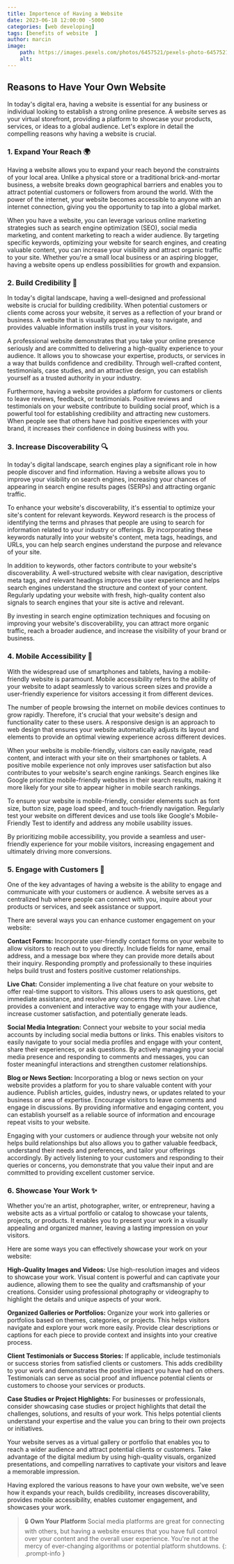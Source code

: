 ```yaml
---
title: Importence of Having a Website 
date: 2023-06-18 12:00:00 -5000
categories: [web developing]
tags: [benefits of website  ]
author: marcin
image:
    path: https://images.pexels.com/photos/6457521/pexels-photo-6457521.jpeg
    alt: 
---
```


## Reasons to Have Your Own Website

In today's digital era, having a website is essential for any business or individual looking to establish a strong online presence. A website serves as your virtual storefront, providing a platform to showcase your products, services, or ideas to a global audience. Let's explore in detail the compelling reasons why having a website is crucial.

### 1. Expand Your Reach 🌍

Having a website allows you to expand your reach beyond the constraints of your local area. Unlike a physical store or a traditional brick-and-mortar business, a website breaks down geographical barriers and enables you to attract potential customers or followers from around the world. With the power of the internet, your website becomes accessible to anyone with an internet connection, giving you the opportunity to tap into a global market.

When you have a website, you can leverage various online marketing strategies such as search engine optimization (SEO), social media marketing, and content marketing to reach a wider audience. By targeting specific keywords, optimizing your website for search engines, and creating valuable content, you can increase your visibility and attract organic traffic to your site. Whether you're a small local business or an aspiring blogger, having a website opens up endless possibilities for growth and expansion.

### 2. Build Credibility 💪

In today's digital landscape, having a well-designed and professional website is crucial for building credibility. When potential customers or clients come across your website, it serves as a reflection of your brand or business. A website that is visually appealing, easy to navigate, and provides valuable information instills trust in your visitors.

A professional website demonstrates that you take your online presence seriously and are committed to delivering a high-quality experience to your audience. It allows you to showcase your expertise, products, or services in a way that builds confidence and credibility. Through well-crafted content, testimonials, case studies, and an attractive design, you can establish yourself as a trusted authority in your industry.

Furthermore, having a website provides a platform for customers or clients to leave reviews, feedback, or testimonials. Positive reviews and testimonials on your website contribute to building social proof, which is a powerful tool for establishing credibility and attracting new customers. When people see that others have had positive experiences with your brand, it increases their confidence in doing business with you.

### 3. Increase Discoverability 🔍

In today's digital landscape, search engines play a significant role in how people discover and find information. Having a website allows you to improve your visibility on search engines, increasing your chances of appearing in search engine results pages (SERPs) and attracting organic traffic.

To enhance your website's discoverability, it's essential to optimize your site's content for relevant keywords. Keyword research is the process of identifying the terms and phrases that people are using to search for information related to your industry or offerings. By incorporating these keywords naturally into your website's content, meta tags, headings, and URLs, you can help search engines understand the purpose and relevance of your site.

In addition to keywords, other factors contribute to your website's discoverability. A well-structured website with clear navigation, descriptive meta tags, and relevant headings improves the user experience and helps search engines understand the structure and context of your content. Regularly updating your website with fresh, high-quality content also signals to search engines that your site is active and relevant.

By investing in search engine optimization techniques and focusing on improving your website's discoverability, you can attract more organic traffic, reach a broader audience, and increase the visibility of your brand or business.

### 4. Mobile Accessibility 📱

With the widespread use of smartphones and tablets, having a mobile-friendly website is paramount. Mobile accessibility refers to the ability of your website to adapt seamlessly to various screen sizes and provide a user-friendly experience for visitors accessing it from different devices.

The number of people browsing the internet on mobile devices continues to grow rapidly. Therefore, it's crucial that your website's design and functionality cater to these users. A responsive design is an approach to web design that ensures your website automatically adjusts its layout and elements to provide an optimal viewing experience across different devices.

When your website is mobile-friendly, visitors can easily navigate, read content, and interact with your site on their smartphones or tablets. A positive mobile experience not only improves user satisfaction but also contributes to your website's search engine rankings. Search engines like Google prioritize mobile-friendly websites in their search results, making it more likely for your site to appear higher in mobile search rankings.

To ensure your website is mobile-friendly, consider elements such as font size, button size, page load speed, and touch-friendly navigation. Regularly test your website on different devices and use tools like Google's Mobile-Friendly Test to identify and address any mobile usability issues.

By prioritizing mobile accessibility, you provide a seamless and user-friendly experience for your mobile visitors, increasing engagement and ultimately driving more conversions.

### 5. Engage with Customers 💬

One of the key advantages of having a website is the ability to engage and communicate with your customers or audience. A website serves as a centralized hub where people can connect with you, inquire about your products or services, and seek assistance or support.

There are several ways you can enhance customer engagement on your website:

**Contact Forms:** Incorporate user-friendly contact forms on your website to allow visitors to reach out to you directly. Include fields for name, email address, and a message box where they can provide more details about their inquiry. Responding promptly and professionally to these inquiries helps build trust and fosters positive customer relationships.

**Live Chat:** Consider implementing a live chat feature on your website to offer real-time support to visitors. This allows users to ask questions, get immediate assistance, and resolve any concerns they may have. Live chat provides a convenient and interactive way to engage with your audience, increase customer satisfaction, and potentially generate leads.

**Social Media Integration:** Connect your website to your social media accounts by including social media buttons or links. This enables visitors to easily navigate to your social media profiles and engage with your content, share their experiences, or ask questions. By actively managing your social media presence and responding to comments and messages, you can foster meaningful interactions and strengthen customer relationships.

**Blog or News Section:** Incorporating a blog or news section on your website provides a platform for you to share valuable content with your audience. Publish articles, guides, industry news, or updates related to your business or area of expertise. Encourage visitors to leave comments and engage in discussions. By providing informative and engaging content, you can establish yourself as a reliable source of information and encourage repeat visits to your website.

Engaging with your customers or audience through your website not only helps build relationships but also allows you to gather valuable feedback, understand their needs and preferences, and tailor your offerings accordingly. By actively listening to your customers and responding to their queries or concerns, you demonstrate that you value their input and are committed to providing excellent customer service.

### 6. Showcase Your Work ✨

Whether you're an artist, photographer, writer, or entrepreneur, having a website acts as a virtual portfolio or catalog to showcase your talents, projects, or products. It enables you to present your work in a visually appealing and organized manner, leaving a lasting impression on your visitors.

Here are some ways you can effectively showcase your work on your website:

**High-Quality Images and Videos:** Use high-resolution images and videos to showcase your work. Visual content is powerful and can captivate your audience, allowing them to see the quality and craftsmanship of your creations. Consider using professional photography or videography to highlight the details and unique aspects of your work.

**Organized Galleries or Portfolios:** Organize your work into galleries or portfolios based on themes, categories, or projects. This helps visitors navigate and explore your work more easily. Provide clear descriptions or captions for each piece to provide context and insights into your creative process.

**Client Testimonials or Success Stories:** If applicable, include testimonials or success stories from satisfied clients or customers. This adds credibility to your work and demonstrates the positive impact you have had on others. Testimonials can serve as social proof and influence potential clients or customers to choose your services or products.

**Case Studies or Project Highlights:** For businesses or professionals, consider showcasing case studies or project highlights that detail the challenges, solutions, and results of your work. This helps potential clients understand your expertise and the value you can bring to their own projects or initiatives.

Your website serves as a virtual gallery or portfolio that enables you to reach a wider audience and attract potential clients or customers. Take advantage of the digital medium by using high-quality visuals, organized presentations, and compelling narratives to captivate your visitors and leave a memorable impression.


Having explored the various reasons to have your own website, we've seen how it
expands your reach, builds credibility, increases discoverability, provides
mobile accessibility, enables customer engagement, and showcases your work. 




> 🔒 **Own Your Platform** 
Social media platforms are great for connecting with others, but having a website ensures that you have full control over your content and the overall user experience. You're not at the mercy of ever-changing algorithms or potential platform shutdowns.
{: .prompt-info }
